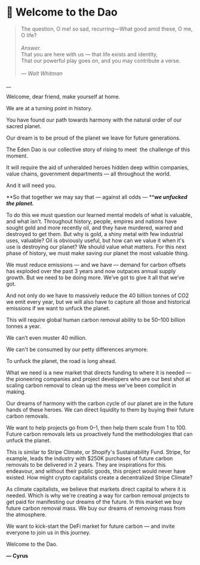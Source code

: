 # 🌱 Welcome to the Dao

> The question, O me! so sad, recurring—What good amid these, O me, O life?\
> \
> _Answer._\
> That you are here with us — that life exists and identity,\
> That our powerful play goes on, and you may contribute a verse.\
> \
> _— Walt Whitman_

__

Welcome, dear friend, make yourself at home.

We are at a turning point in history.

You have found our path towards harmony with the natural order of our sacred planet.

Our dream is to be proud of the planet we leave for future generations.

The Eden Dao is our collective story of rising to meet  the challenge of this moment.

It will require the aid of unheralded heroes hidden deep within companies, value chains, government departments — all throughout the world.

And it will need you.

**So that together we may say that — against all odds — **_**we unfucked the planet.**_

To do this we must question our learned mental models of what is valuable, and what isn't. Throughout history, people, empires and nations have sought gold and more recently oil, and they have murdered, warred and destroyed to get them. But why is gold, a shiny metal with few industrial uses, valuable? Oil is obviously useful, but how can we value it when it's use is destroying our planet? We should value what matters. For this next phase of history, we must make saving our planet the most valuable thing.

We must reduce emissions — and we have — demand for carbon offsets has exploded over the past 3 years and now outpaces annual supply growth. But we need to be doing more. We’ve got to give it all that we’ve got.

And not only do we have to massively reduce the 40 billion tonnes of CO2 we emit every year, but we will also have to capture all those and historical emissions if we want to unfuck the planet.

This will require global human carbon removal ability to be 50–100 billion tonnes a year.

We can’t even muster 40 million.

We can't be consumed by our petty differences anymore.

To unfuck the planet, the road is long ahead.

What we need is a new market that directs funding to where it is needed — the pioneering companies and project developers who are our best shot at scaling carbon removal to clean up the mess we've been complicit in making.

Our dreams of harmony with the carbon cycle of our planet are in the future hands of these heroes. We can direct liquidity to them by buying their future carbon removals.

We want to help projects go from 0–1, then help them scale from 1 to 100. Future carbon removals lets us proactively fund the methodologies that can unfuck the planet.

This is similar to Stripe Climate, or Shopify's Sustainability Fund. Stripe, for example, leads the industry with $250K purchases of future carbon removals to be delivered in 2 years. They are inspirations for this endeavour, and without their public goods, this project would never have existed. How might crypto capitalists create a decentralized Stripe Climate?

As climate capitalists, we believe that markets direct capital to where it is needed. Which is why we're creating a way for carbon removal projects to get paid for manifesting our dreams of the future. In this market we buy future carbon removal mass. We buy our dreams of removing mass from the atmosphere.

We want to kick-start the DeFi market for future carbon — and invite everyone to join us in this journey.

Welcome to the Dao.

**— Cyrus**
